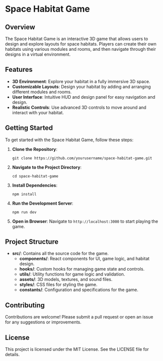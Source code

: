 # Space Habitat Game

## Overview
The Space Habitat Game is an interactive 3D game that allows users to design and explore layouts for space habitats. Players can create their own habitats using various modules and rooms, and then navigate through their designs in a virtual environment.

## Features
- **3D Environment**: Explore your habitat in a fully immersive 3D space.
- **Customizable Layouts**: Design your habitat by adding and arranging different modules and rooms.
- **User Interface**: Intuitive HUD and design panel for easy navigation and design.
- **Realistic Controls**: Use advanced 3D controls to move around and interact with your habitat.

## Getting Started
To get started with the Space Habitat Game, follow these steps:

1. **Clone the Repository**:
   ```
   git clone https://github.com/yourusername/space-habitat-game.git
   ```

2. **Navigate to the Project Directory**:
   ```
   cd space-habitat-game
   ```

3. **Install Dependencies**:
   ```
   npm install
   ```

4. **Run the Development Server**:
   ```
   npm run dev
   ```

5. **Open in Browser**:
   Navigate to `http://localhost:3000` to start playing the game.

## Project Structure
- **src/**: Contains all the source code for the game.
  - **components/**: React components for UI, game logic, and habitat design.
  - **hooks/**: Custom hooks for managing game state and controls.
  - **utils/**: Utility functions for game logic and validation.
  - **assets/**: 3D models, textures, and sound files.
  - **styles/**: CSS files for styling the game.
  - **constants/**: Configuration and specifications for the game.

## Contributing
Contributions are welcome! Please submit a pull request or open an issue for any suggestions or improvements.

## License
This project is licensed under the MIT License. See the LICENSE file for details.